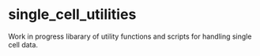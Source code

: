 # single_cell_utilities
Work in progress libarary of utility functions and scripts for handling single cell data.
